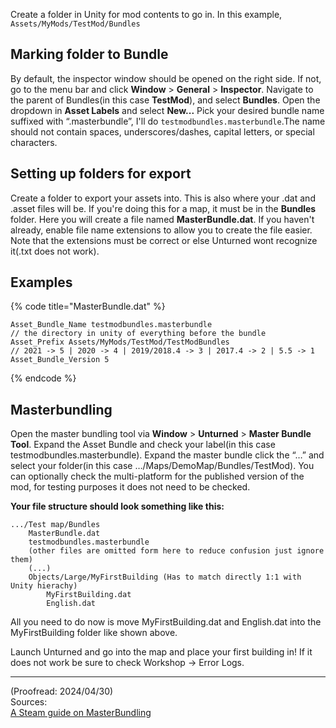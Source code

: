 Create a folder in Unity for mod contents to go in. In this example, `Assets/MyMods/TestMod/Bundles`
## Marking folder to Bundle
By default, the inspector window should be opened on the right side. If not, go to the menu bar and click **Window** > **General** > **Inspector**.
Navigate to the parent of Bundles(in this case **TestMod**), and select **Bundles**. Open the dropdown in **Asset Labels** and select **New...** Pick your desired bundle name suffixed with “.masterbundle”, I'll do `testmodbundles.masterbundle`.The name should not contain spaces, underscores/dashes, capital letters, or special characters.
## Setting up folders for export
Create a folder to export your assets into. This is also where your .dat and .asset files will be. If you're doing this for a map, it must be in the **Bundles** folder. Here you will create a file named **MasterBundle.dat**. If you haven't already, enable file name extensions to allow you to create the file easier. Note that the extensions must be correct or else Unturned wont recognize it(.txt does not work).

## Examples

{% code title="MasterBundle.dat" %}
```
Asset_Bundle_Name testmodbundles.masterbundle 
// the directory in unity of everything before the bundle
Asset_Prefix Assets/MyMods/TestMod/TestModBundles
// 2021 -> 5 | 2020 -> 4 | 2019/2018.4 -> 3 | 2017.4 -> 2 | 5.5 -> 1
Asset_Bundle_Version 5
```
{% endcode %}

## Masterbundling

Open the master bundling tool via **Window** > **Unturned** > **Master Bundle Tool**. Expand the Asset Bundle and check your label(in this case testmodbundles.masterbundle). Expand the master bundle click the “…” and select your folder(in this case …/Maps/DemoMap/Bundles/TestMod). You can optionally check the multi-platform for the published version of the mod, for testing purposes it does not need to be checked.

**Your file structure should look something like this:**

```
.../Test map/Bundles
    MasterBundle.dat
    testmodbundles.masterbundle
    (other files are omitted form here to reduce confusion just ignore them)
    (...)
    Objects/Large/MyFirstBuilding (Has to match directly 1:1 with Unity hierachy)
        MyFirstBuilding.dat
        English.dat
```

All you need to do now is move MyFirstBuilding.dat and English.dat into the MyFirstBuilding folder like shown above.

Launch Unturned and go into the map and place your first building in! If it does not work be sure to check Workshop -> Error Logs.&#x20;

***

(Proofread: 2024/04/30)\
Sources:\
[A Steam guide on MasterBundling](https://steamcommunity.com/sharedfiles/filedetails/?id=2976338845)<u></u>
